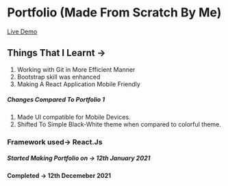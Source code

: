 # Portfolio (Made From Scratch By Me)
[Live Demo](https://enforcerportfolio.netlify.app)

## Things That I Learnt ->
1) Working with Git in More Efficient Manner  
2) Bootstrap skill was enhanced  
3) Making A React Application Mobile Friendly  

##### Changes Compared To Portfolio 1 
1) Made UI compatible for Mobile Devices.
2) Shifted To Simple Black-White theme when compared to colorful theme.

### Framework used-> React.Js

##### Started Making Portfolio on -> 12th January 2021

#### Completed -> 12th Decemeber 2021
